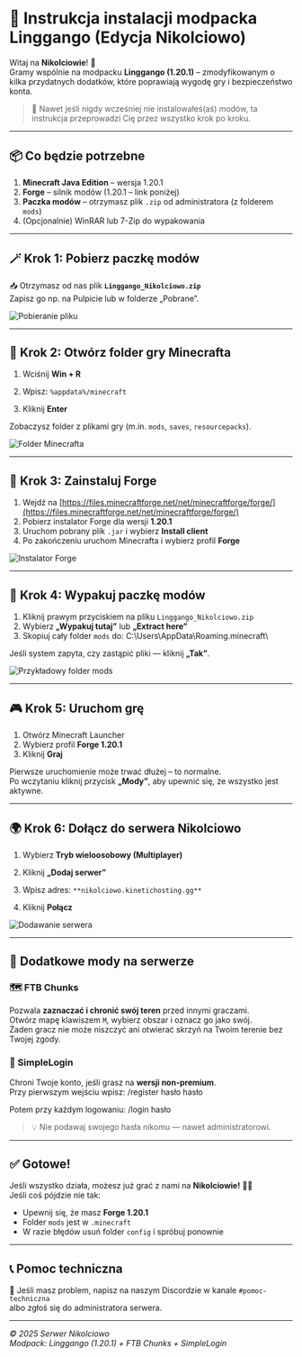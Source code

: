 # 🌿 Instrukcja instalacji modpacka Linggango (Edycja Nikolciowo)

Witaj na **Nikolciowie**! 🏡  
Gramy wspólnie na modpacku **Linggango (1.20.1)** – zmodyfikowanym o kilka przydatnych dodatków, które poprawiają wygodę gry i bezpieczeństwo konta.

> 🔧 Nawet jeśli nigdy wcześniej nie instalowałeś(aś) modów, ta instrukcja przeprowadzi Cię przez wszystko krok po kroku.

---

## 📦 Co będzie potrzebne

1. **Minecraft Java Edition** – wersja 1.20.1  
2. **Forge** – silnik modów (1.20.1 – link poniżej)  
3. **Paczka modów** – otrzymasz plik `.zip` od administratora (z folderem `mods`)  
4. (Opcjonalnie) WinRAR lub 7-Zip do wypakowania

---

## 🪄 Krok 1: Pobierz paczkę modów

📥 Otrzymasz od nas plik **`Linggango_Nikolciowo.zip`**  
Zapisz go np. na Pulpicie lub w folderze „Pobrane”.

![Pobieranie pliku](images/download.png)

---

## 📁 Krok 2: Otwórz folder gry Minecrafta

1. Wciśnij **Win + R**  
2. Wpisz:
`%appdata%/minecraft`


3. Kliknij **Enter**

Zobaczysz folder z plikami gry (m.in. `mods`, `saves`, `resourcepacks`).

![Folder Minecrafta](images/minecraft_folder.png)

---

## 🧩 Krok 3: Zainstaluj Forge

1. Wejdź na [https://files.minecraftforge.net/net/minecraftforge/forge/](https://files.minecraftforge.net/net/minecraftforge/forge/)
2. Pobierz instalator Forge dla wersji **1.20.1**
3. Uruchom pobrany plik `.jar` i wybierz **Install client**
4. Po zakończeniu uruchom Minecrafta i wybierz profil **Forge**

![Instalator Forge](images/forge_install.png)

---

## 📂 Krok 4: Wypakuj paczkę modów

1. Kliknij prawym przyciskiem na pliku `Linggango_Nikolciowo.zip`  
2. Wybierz **„Wypakuj tutaj”** lub **„Extract here”**
3. Skopiuj cały folder `mods` do:
C:\Users<TwojaNazwa>\AppData\Roaming.minecraft\



Jeśli system zapyta, czy zastąpić pliki — kliknij **„Tak”**.

![Przykładowy folder mods](images/mods_folder.png)

---

## 🎮 Krok 5: Uruchom grę

1. Otwórz Minecraft Launcher  
2. Wybierz profil **Forge 1.20.1**  
3. Kliknij **Graj**

Pierwsze uruchomienie może trwać dłużej – to normalne.  
Po wczytaniu kliknij przycisk **„Mody”**, aby upewnić się, że wszystko jest aktywne.

---

## 🌍 Krok 6: Dołącz do serwera Nikolciowo

1. Wybierz **Tryb wieloosobowy (Multiplayer)**  
2. Kliknij **„Dodaj serwer”**
3. Wpisz adres: ``**nikolciowo.kinetichosting.gg**``


4. Kliknij **Połącz**

![Dodawanie serwera](images/server_add.png)

---

## 🧱 Dodatkowe mody na serwerze

### 🗺️ FTB Chunks
Pozwala **zaznaczać i chronić swój teren** przed innymi graczami.  
Otwórz mapę klawiszem `M`, wybierz obszar i oznacz go jako swój.  
Żaden gracz nie może niszczyć ani otwierać skrzyń na Twoim terenie bez Twojej zgody.

### 🔐 SimpleLogin
Chroni Twoje konto, jeśli grasz na **wersji non-premium**.  
Przy pierwszym wejściu wpisz:
/register hasło hasło


Potem przy każdym logowaniu:
/login hasło


> 💡 Nie podawaj swojego hasła nikomu — nawet administratorowi.

---

## ✅ Gotowe!

Jeśli wszystko działa, możesz już grać z nami na **Nikolciowie!** 🏡✨  
Jeśli coś pójdzie nie tak:
- Upewnij się, że masz **Forge 1.20.1**  
- Folder `mods` jest w `.minecraft`  
- W razie błędów usuń folder `config` i spróbuj ponownie

---

## 📞 Pomoc techniczna

💬 Jeśli masz problem, napisz na naszym Discordzie w kanale `#pomoc-techniczna`  
albo zgłoś się do administratora serwera.

---

_© 2025 Serwer Nikolciowo_  
_Modpack: Linggango (1.20.1) + FTB Chunks + SimpleLogin_
